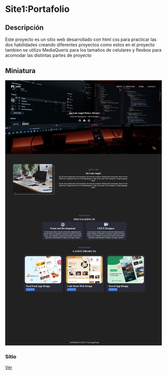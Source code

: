 # Site1:Portafolio

## Descripción

Este proyecto es un sitio web desarrollado con html css para practicar las dos habilidades creando diferentes proyectos como estos en el proyecto tambien se utilizo MediaQueris para los tamaños de celulares y flexbox para acomodar las distintas partes de proyecto

## Miniatura

![miniatura](./img/miniatura.jpeg)

### Sitio

[Ver](https://luisangelponcealvarez.github.io/Site1/)

